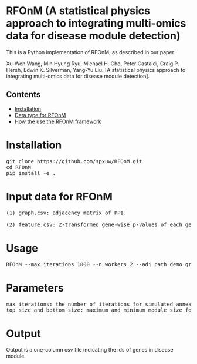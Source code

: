# RFOnM (A statistical physics approach to integrating multi-omics data for disease module detection)

This is a Python implementation of RFOnM, as described in our paper:

Xu-Wen Wang, Min Hyung Ryu, Michael H. Cho, Peter Castaldi, Craig P. Hersh, Edwin K. Silverman, Yang-Yu Liu. [A statistical physics approach to integrating multi-omics data for disease module detection].

## Contents

- [Installation](#Installation)
- [Data type for RFOnM](#Data-type-for-RFOnM)
- [How the use the RFOnM framework](#How-the-use-the-DKI-framework)

# Installation
<pre>
git clone https://github.com/spxuw/RFOnM.git
cd RFOnM
pip install -e .
</pre>

# Input data for RFOnM
<pre>
(1) graph.csv: adjacency matrix of PPI.

(2) feature.csv: Z-transformed gene-wise p-values of each gene. Each column represents the p-values from an omics.
</pre>

# Usage
<pre>
RFOnM --max_iterations 1000 --n_workers 2 --adj_path demo_graph.csv --feature_path demo_feature.csv --top_size 50  --result_path . 
</pre>

# Parameters
<pre>
max_iterations: the number of iterations for simulated annealing algorithm.
top_size and bottom_size: maximum and minimum module size for refining (500 and 1000 in manuscript).
</pre>

# Output
Output is a one-column csv file indicating the ids of genes in disease module.
